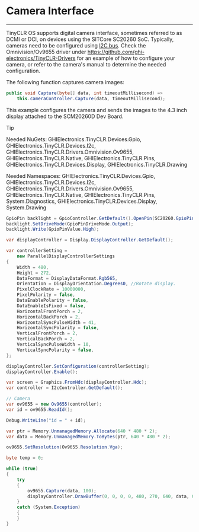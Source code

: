 # Camera Interface
---

TinyCLR OS supports digital camera interface, sometimes referred to as DCMI or DCI, on devices using the SITCore SC20260 SoC. Typically, cameras need to be configured using [I2C bus](i2c.md). Check the Omnivision/Ov9655 driver under https://github.com/ghi-electronics/TinyCLR-Drivers for an example of how to configure your camera, or refer to the camera's manual to determine the needed configuration.

The following function captures camera images:  
```cs
public void Capture(byte[] data, int timeoutMillisecond) =>
    this.cameraController.Capture(data, timeoutMillisecond);
```

This example configures the camera and sends the images to the 4.3 inch display attached to the SCM20260D Dev Board.

> [!Tip]
> Needed NuGets: GHIElectronics.TinyCLR.Devices.Gpio, GHIElectronics.TinyCLR.Devices.I2c, GHIElectronics.TinyCLR.Drivers.Omnivision.Ov9655, GHIElectronics.TinyCLR.Native, GHIElectronics.TinyCLR.Pins, GHIElectronics.TinyCLR.Devices.Display, GHIElectronics.TinyCLR.Drawing
>
> Needed Namespaces: GHIElectronics.TinyCLR.Devices.Gpio, GHIElectronics.TinyCLR.Devices.I2c, GHIElectronics.TinyCLR.Drivers.Omnivision.Ov9655, GHIElectronics.TinyCLR.Native, GHIElectronics.TinyCLR.Pins, System.Diagnostics, GHIElectronics.TinyCLR.Devices.Display, System.Drawing

```cs
GpioPin backlight = GpioController.GetDefault().OpenPin(SC20260.GpioPin.PA15);
backlight.SetDriveMode(GpioPinDriveMode.Output);
backlight.Write(GpioPinValue.High);

var displayController = Display.DisplayController.GetDefault();

var controllerSetting = 
    new ParallelDisplayControllerSettings
{
    Width = 480,
    Height = 272,
    DataFormat = DisplayDataFormat.Rgb565,
    Orientation = DisplayOrientation.Degrees0, //Rotate display.
    PixelClockRate = 10000000,
    PixelPolarity = false,
    DataEnablePolarity = false,
    DataEnableIsFixed = false,
    HorizontalFrontPorch = 2,
    HorizontalBackPorch = 2,
    HorizontalSyncPulseWidth = 41,
    HorizontalSyncPolarity = false,
    VerticalFrontPorch = 2,
    VerticalBackPorch = 2,
    VerticalSyncPulseWidth = 10,
    VerticalSyncPolarity = false,
};

displayController.SetConfiguration(controllerSetting);
displayController.Enable();

var screen = Graphics.FromHdc(displayController.Hdc);
var controller = I2cController.GetDefault();

// Camera
var ov9655 = new Ov9655(controller);
var id = ov9655.ReadId();

Debug.WriteLine("id = " + id);

var ptr = Memory.UnmanagedMemory.Allocate(640 * 480 * 2);
var data = Memory.UnmanagedMemory.ToBytes(ptr, 640 * 480 * 2);

ov9655.SetResolution(Ov9655.Resolution.Vga);

byte temp = 0;

while (true)
{
    try
    {
        ov9655.Capture(data, 100);
        displayController.DrawBuffer(0, 0, 0, 0, 480, 270, 640, data, 0);
    }
    catch (System.Exception)
    { 
    }
}
```


